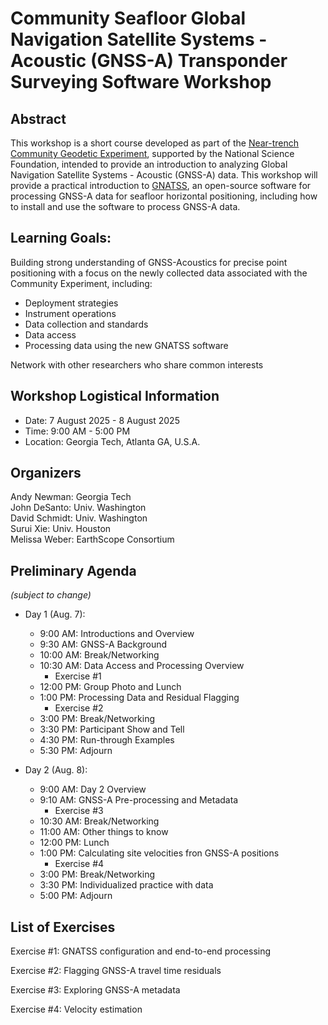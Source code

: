 # Community Seafloor Global Navigation Satellite Systems - Acoustic (GNSS-A) Transponder Surveying Software Workshop

## Abstract

This workshop is a short course developed as part of the [Near-trench Community Geodetic Experiment](https://www.seafloorgeodesy.org/commexp), supported by the National Science Foundation, intended to provide an introduction to analyzing Global Navigation Satellite Systems - Acoustic (GNSS-A) data. This workshop will provide a practical introduction to [GNATSS](https://gnatss.readthedocs.io), an open-source software for processing GNSS-A data for seafloor horizontal positioning, including how to install and use the software to process GNSS-A data.

## Learning Goals:
Building strong understanding of GNSS-Acoustics for precise point positioning with a focus on the newly collected data associated with the Community Experiment, including:
* Deployment strategies
* Instrument operations
* Data collection and standards
* Data access
* Processing data using the new GNATSS software

Network with other researchers who share common interests

## Workshop Logistical Information

* Date: 7 August 2025 - 8 August 2025
* Time: 9:00 AM - 5:00 PM
* Location: Georgia Tech, Atlanta GA, U.S.A.

## Organizers

Andy Newman: Georgia Tech \
John DeSanto: Univ. Washington \
David Schmidt: Univ. Washington \
Surui Xie: Univ. Houston \
Melissa Weber: EarthScope Consortium

## Preliminary Agenda
_(subject to change)_

* Day 1 (Aug. 7):
  * 9:00 AM: Introductions and Overview
  * 9:30 AM: GNSS-A Background
  * 10:00 AM: Break/Networking
  * 10:30 AM: Data Access and Processing Overview
    * Exercise #1
  * 12:00 PM: Group Photo and Lunch
  * 1:00 PM: Processing Data and Residual Flagging
    * Exercise #2
  * 3:00 PM: Break/Networking
  * 3:30 PM: Participant Show and Tell
  * 4:30 PM: Run-through Examples
  * 5:30 PM: Adjourn

* Day 2 (Aug. 8):
  * 9:00 AM: Day 2 Overview
  * 9:10 AM: GNSS-A Pre-processing and Metadata
     * Exercise #3
  * 10:30 AM: Break/Networking
  * 11:00 AM: Other things to know
  * 12:00 PM: Lunch
  * 1:00 PM: Calculating site velocities fron GNSS-A positions
    * Exercise #4
  * 3:00 PM: Break/Networking
  * 3:30 PM: Individualized practice with data
  * 5:00 PM: Adjourn

## List of Exercises

Exercise #1: GNATSS configuration and end-to-end processing

Exercise #2: Flagging GNSS-A travel time residuals

Exercise #3: Exploring GNSS-A metadata

Exercise #4: Velocity estimation